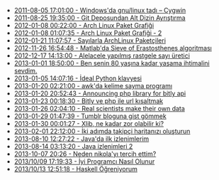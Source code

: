 <!--
.. title: Bu kategorideki yazılar
.. date: 2013-10-19 15:13
.. slug: index
-->

 * [2011-08-05 17:01:00 - Windows'da gnu/linux tadı – Cygwin](windowsda-gnu-linux-tadi-cygwin.html)
 * [2011-08-25 19:35:00 - Git Deposundan Alt Dizin Ayrıştırma ](git-deposunu-bolme.html)
 * [2012-01-08 00:22:00 - Arch Linux Paket Grafiği](arch-linux-paket-grafigi.html)
 * [2012-01-08 01:07:35 - Arch Linux Paket Grafiği - 2](arch-linux-paket-grafigi-2.html)
 * [2012-01-21 11:07:57 - Sayılarla ArchLinux Paketçileri](sayilarla-archlinux-paketcileri.html)
 * [2012-11-26 16:54:48 - Matlab'da Sieve of Erastosthenes algoritması](matlabda-sieve-of-erastosthenes-algoritmasi.html)
 * [2012-12-17 14:13:00 - Alelacele yapılmış rastgele sayı üretici](alelacele-yapilmis-rastgele-sayi-uretici.html)
 * [2013-01-01 18:50:00 - Ben senin 80 yaşına kadar yaşama ihtimalini sevdim.](python-olum-istatistik.html)
 * [2013-01-05 14:07:16 - İdeal Python klavyesi](ideal-python-klavyesi.html)
 * [2013-01-20 02:21:00 - awk'da kelime sayma programı](awk-kelime-sayma.html)
 * [2013-01-20 20:52:43 - Announcing php library for bitly api](bitly-php-library.html)
 * [2013-01-23 00:18:30 - Bitly ve php ile url kısaltmak](bitly-php-kutuphane.html)
 * [2013-01-26 02:04:10 - Real scientists make their own data](real-scientists-make-their-own-data.html)
 * [2013-01-29 01:47:39 - Tumblr bloguna gist gömmek](tumblr-bloguna-gist-gommek.html)
 * [2013-01-30 00:01:27 - Xlib, ne kadar zor olabilir ki?](xlib-ne-kadar-zor-olabilir-ki.html)
 * [2013-02-01 22:12:00 - İki adımda takipçi haritanızı oluşturun](google-fusion-tables-twitter-follower-haritasi.html)
 * [2013-08-10 12:27:22 - Java'da ilk izlenimlerim](javada-ilk-izlenimlerim.html)
 * [2013-08-14 03:13:20 - Java izlenimleri 2](java-izlenimleri-2.html)
 * [2013-10-07 20:26 - Neden nikola'yı tercih ettim?](python-nikola-static-site-generator.html)
 * [2013/10/09 17:19:33 - İyi Programcı Nasıl Olunur](iyi-programci-yazilimci-nasil-olunur.html)
 * [2013/10/13 12:51:18 - Haskell Öğreniyorum](haskell-tanitim.html)

